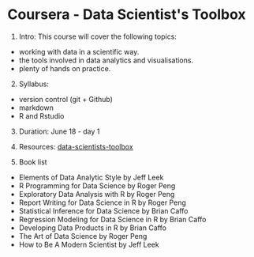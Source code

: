 Coursera - Data Scientist's Toolbox
===================================
1. Intro:
This course will cover the following topics:
- working with data in a scientific way.
- the tools involved in data analytics and visualisations.
- plenty of hands on practice.

2. Syllabus:
- version control (git + Github)
- markdown
- R and Rstudio

3. Duration:
June 18 - day 1


4. Resources:
[data-scientists-toolbox](https://www.coursera.org/learn/data-scientists-tools/supplement/zeivD/welcome-to-the-data-scientists-toolbox)

5. Book list 
- Elements of Data Analytic Style by Jeff Leek
- R Programming for Data Science by Roger Peng
- Exploratory Data Analysis with R by Roger Peng
- Report Writing for Data Science in R by Roger Peng
- Statistical Inference for Data Science by Brian Caffo
- Regression Modeling for Data Science in R by Brian Caffo
- Developing Data Products in R by Brian Caffo
- The Art of Data Science by Roger Peng
- How to Be A Modern Scientist by Jeff Leek